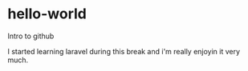 # hello-world
Intro to github

I started learning laravel during this break and i'm really enjoyin it very much.

